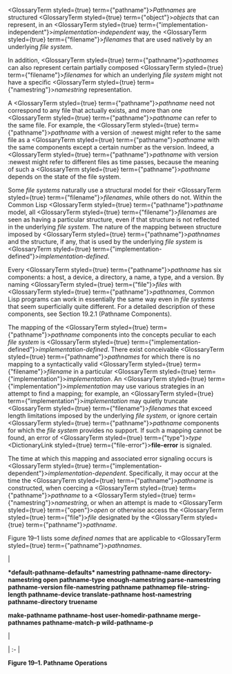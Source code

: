 
 



<GlossaryTerm styled={true} term={"pathname"}><i>Pathnames</i></GlossaryTerm> are structured <GlossaryTerm styled={true} term={"object"}><i>objects</i></GlossaryTerm> that can represent, in an <GlossaryTerm styled={true} term={"implementation-independent"}><i>implementation-independent</i></GlossaryTerm> way, the <GlossaryTerm styled={true} term={"filename"}><i>filenames</i></GlossaryTerm> that are used natively by an underlying *file system*. 



In addition, <GlossaryTerm styled={true} term={"pathname"}><i>pathnames</i></GlossaryTerm> can also represent certain partially composed <GlossaryTerm styled={true} term={"filename"}><i>filenames</i></GlossaryTerm> for which an underlying *file system* might not have a specific <GlossaryTerm styled={true} term={"namestring"}><i>namestring</i></GlossaryTerm> representation. 



A <GlossaryTerm styled={true} term={"pathname"}><i>pathname</i></GlossaryTerm> need not correspond to any file that actually exists, and more than one <GlossaryTerm styled={true} term={"pathname"}><i>pathname</i></GlossaryTerm> can refer to the same file. For example, the <GlossaryTerm styled={true} term={"pathname"}><i>pathname</i></GlossaryTerm> with a version of :newest might refer to the same file as a <GlossaryTerm styled={true} term={"pathname"}><i>pathname</i></GlossaryTerm> with the same components except a certain number as the version. Indeed, a <GlossaryTerm styled={true} term={"pathname"}><i>pathname</i></GlossaryTerm> with version :newest might refer to different files as time passes, because the meaning of such a <GlossaryTerm styled={true} term={"pathname"}><i>pathname</i></GlossaryTerm> depends on the state of the file system. 



Some *file systems* naturally use a structural model for their <GlossaryTerm styled={true} term={"filename"}><i>filenames</i></GlossaryTerm>, while others do not. Within the Common Lisp <GlossaryTerm styled={true} term={"pathname"}><i>pathname</i></GlossaryTerm> model, all <GlossaryTerm styled={true} term={"filename"}><i>filenames</i></GlossaryTerm> are seen as having a particular structure, even if that structure is not reflected in the underlying *file system*. The nature of the mapping between structure imposed by <GlossaryTerm styled={true} term={"pathname"}><i>pathnames</i></GlossaryTerm> and the structure, if any, that is used by the underlying *file system* is <GlossaryTerm styled={true} term={"implementation-defined"}><i>implementation-defined</i></GlossaryTerm>. 







 



 



Every <GlossaryTerm styled={true} term={"pathname"}><i>pathname</i></GlossaryTerm> has six components: a host, a device, a directory, a name, a type, and a version. By naming <GlossaryTerm styled={true} term={"file"}><i>files</i></GlossaryTerm> with <GlossaryTerm styled={true} term={"pathname"}><i>pathnames</i></GlossaryTerm>, Common Lisp programs can work in essentially the same way even in *file systems* that seem superficially quite different. For a detailed description of these components, see Section 19.2.1 (Pathname Components). 



The mapping of the <GlossaryTerm styled={true} term={"pathname"}><i>pathname</i></GlossaryTerm> components into the concepts peculiar to each *file system* is <GlossaryTerm styled={true} term={"implementation-defined"}><i>implementation-defined</i></GlossaryTerm>. There exist conceivable <GlossaryTerm styled={true} term={"pathname"}><i>pathnames</i></GlossaryTerm> for which there is no mapping to a syntactically valid <GlossaryTerm styled={true} term={"filename"}><i>filename</i></GlossaryTerm> in a particular <GlossaryTerm styled={true} term={"implementation"}><i>implementation</i></GlossaryTerm>. An <GlossaryTerm styled={true} term={"implementation"}><i>implementation</i></GlossaryTerm> may use various strategies in an attempt to find a mapping; for example, an <GlossaryTerm styled={true} term={"implementation"}><i>implementation</i></GlossaryTerm> may quietly truncate <GlossaryTerm styled={true} term={"filename"}><i>filenames</i></GlossaryTerm> that exceed length limitations imposed by the underlying *file system*, or ignore certain <GlossaryTerm styled={true} term={"pathname"}><i>pathname</i></GlossaryTerm> components for which the *file system* provides no support. If such a mapping cannot be found, an error of <GlossaryTerm styled={true} term={"type"}><i>type</i></GlossaryTerm> <DictionaryLink styled={true} term={"file-error"}><b>file-error</b></DictionaryLink> is signaled. 



The time at which this mapping and associated error signaling occurs is <GlossaryTerm styled={true} term={"implementation-dependent"}><i>implementation-dependent</i></GlossaryTerm>. Specifically, it may occur at the time the <GlossaryTerm styled={true} term={"pathname"}><i>pathname</i></GlossaryTerm> is constructed, when coercing a <GlossaryTerm styled={true} term={"pathname"}><i>pathname</i></GlossaryTerm> to a <GlossaryTerm styled={true} term={"namestring"}><i>namestring</i></GlossaryTerm>, or when an attempt is made to <GlossaryTerm styled={true} term={"open"}><i>open</i></GlossaryTerm> or otherwise access the <GlossaryTerm styled={true} term={"file"}><i>file</i></GlossaryTerm> designated by the <GlossaryTerm styled={true} term={"pathname"}><i>pathname</i></GlossaryTerm>. 



Figure 19–1 lists some *defined names* that are applicable to <GlossaryTerm styled={true} term={"pathname"}><i>pathnames</i></GlossaryTerm>. 



|<p>**\*default-pathname-defaults\* namestring pathname-name directory-namestring open pathname-type enough-namestring parse-namestring pathname-version file-namestring pathname pathnamep file-string-length pathname-device translate-pathname host-namestring pathname-directory truename** </p><p>**make-pathname pathname-host user-homedir-pathname merge-pathnames pathname-match-p wild-pathname-p**</p>|

| :- |





**Figure 19–1. Pathname Operations** 



